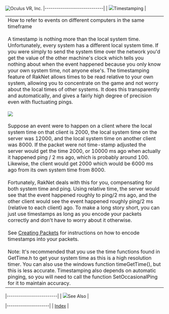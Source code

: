 <span style="background-color: rgb(255, 255, 255);">![Oculus VR, Inc.](RakNet_Icon_Final-copy.jpg)</span>
|-----------------------------|
| ![](spacer.gif)Timestamping |

<table>
<colgroup>
<col width="100%" />
</colgroup>
<tbody>
<tr class="odd">
<td align="left"><span class="RakNetBlueHeader">How to refer to events on different computers in the same timeframe</span><br /><br /> A timestamp is nothing more than the local system time. Unfortunately, every system has a different local system time. If you were simply to send the system time over the network you'd get the value of the other machine's clock which tells you nothing about when the event happened because you only know your own system time, not anyone else's. The timestamping feature of RakNet allows times to be read relative to your own system, allowing you to concentrate on the game and not worry about the local times of other systems. It does this transparently and automatically, and gives a fairly high degree of precision even with fluctuating pings.<br /><br />
<img src="timestamp.jpg" />
<br /><br /> Suppose an event were to happen on a client where the local system time on that client is 2000, the local system time on the server was 12000, and the local system time on another client was 8000. If the packet were not time-stamp adjusted the server would get the time 2000, or 10000 ms ago when actually it happened ping / 2 ms ago, which is probably around 100. Likewise, the client would get 2000 which would be 6000 ms ago from its own system time from 8000.<br /><br /> Fortunately, RakNet deals with this for you, compensating for both system time and ping. Using relative time, the server would see that the event happened roughly to ping/2 ms ago, and the other client would see the event happened roughly ping/2 ms (relative to each client) ago. To make a long story short, you can just use timestamps as long as you encode your packets correctly and don't have to worry about it otherwise.<br /><br /> See <a href="creatingpackets.html">Creating Packets</a> for instructions on how to encode timestamps into your packets.<br /><br /> Note: It's recommended that you use the time functions found in GetTime.h to get your system time as this is a high resolution timer. You can also use the windows function timeGetTime(), but this is less accurate. Timestamping also depends on automatic pinging, so you will need to call the function SetOccasionalPing for it to maintain accuracy.</td>
</tr>
</tbody>
</table>

|-------------------------|
| ![](spacer.gif)See Also |

|---------------------|
| [Index](index.html) |
